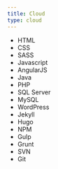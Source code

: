 ```yaml
---
title: Cloud
type: cloud
---
```

+ HTML
+ CSS
+ SASS
+ Javascript
+ AngularJS
+ Java
+ PHP
+ SQL Server
+ MySQL
+ WordPress
+ Jekyll
+ Hugo
+ NPM
+ Gulp
+ Grunt
+ SVN
+ Git